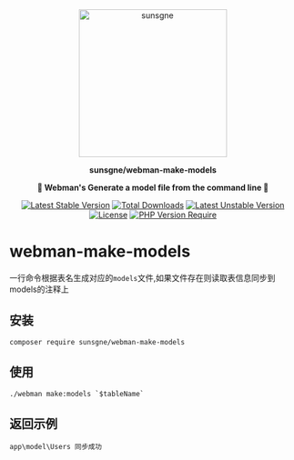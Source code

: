 <div align="center" style="border-radius: 50px">
    <img width="260px"  src="https://cdn.nine1120.cn/logo-i.png" alt="sunsgne">
</div>

**<p align="center">sunsgne/webman-make-models</p>**

**<p align="center">🐬 Webman's Generate a model file from the command line 🐬</p>**

<div align="center">

[![Latest Stable Version](http://poser.pugx.org/sunsgne/webman-make-models/v)](https://packagist.org/packages/sunsgne/webman-make-models)
[![Total Downloads](http://poser.pugx.org/sunsgne/webman-make-models/downloads)](https://packagist.org/packages/sunsgne/webman-make-models)
[![Latest Unstable Version](http://poser.pugx.org/sunsgne/webman-make-models/v/unstable)](https://packagist.org/packages/sunsgne/webman-make-models)
[![License](http://poser.pugx.org/sunsgne/webman-make-models/license)](https://packagist.org/packages/sunsgne/webman-make-models)
[![PHP Version Require](http://poser.pugx.org/sunsgne/webman-make-models/require/php)](https://packagist.org/packages/sunsgne/webman-make-models)

</div>

# webman-make-models

一行命令根据表名生成对应的`models`文件,如果文件存在则读取表信息同步到models的注释上

## 安装
```shell
composer require sunsgne/webman-make-models
```

## 使用
```shell
./webman make:models `$tableName`
```

## 返回示例
```shell
app\model\Users 同步成功
```